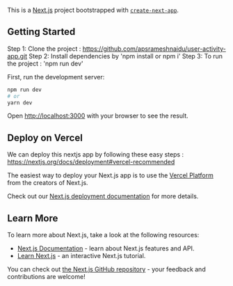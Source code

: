 This is a [Next.js](https://nextjs.org/) project bootstrapped with [`create-next-app`](https://github.com/vercel/next.js/tree/canary/packages/create-next-app).

## Getting Started
Step 1: Clone the project : https://github.com/apsrameshnaidu/user-activity-app.git
Step 2: Install dependencies by 'npm install or npm i'
Step 3: To run the project : 'npm run dev'

First, run the development server:

```bash
npm run dev
# or
yarn dev
```


Open [http://localhost:3000](http://localhost:3000) with your browser to see the result.


## Deploy on Vercel

We can deploy this nextjs app by following these easy steps : https://nextjs.org/docs/deployment#vercel-recommended

The easiest way to deploy your Next.js app is to use the [Vercel Platform](https://vercel.com/import?utm_medium=default-template&filter=next.js&utm_source=create-next-app&utm_campaign=create-next-app-readme) from the creators of Next.js.

Check out our [Next.js deployment documentation](https://nextjs.org/docs/deployment) for more details.

## Learn More

To learn more about Next.js, take a look at the following resources:
 
- [Next.js Documentation](https://nextjs.org/docs) - learn about Next.js features and API.
- [Learn Next.js](https://nextjs.org/learn) - an interactive Next.js tutorial.

You can check out [the Next.js GitHub repository](https://github.com/vercel/next.js/) - your feedback and contributions are welcome!

